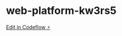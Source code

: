 # web-platform-kw3rs5

[Edit in Codeflow ⚡️](https://stackblitz.com/~/github.com/Neerajv2000/web-platform-kw3rs5)